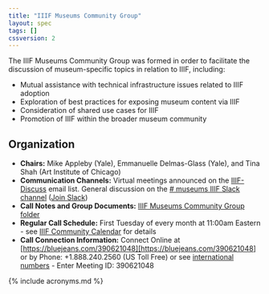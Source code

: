 ```yaml
---
title: "IIIF Museums Community Group"
layout: spec
tags: []
cssversion: 2
---
```


The IIIF Museums Community Group was formed in order to facilitate the discussion of museum-specific topics in relation to IIIF, including:

  * Mutual assistance with technical infrastructure issues related to IIIF adoption
  * Exploration of best practices for exposing museum content via IIIF
  * Consideration of shared use cases for IIIF
  * Promotion of IIIF within the broader museum community

## Organization

  * **Chairs:** Mike Appleby (Yale), Emmanuelle Delmas-Glass (Yale), and Tina Shah (Art Institute of Chicago)
  * **Communication Channels:** Virtual meetings announced on the [IIIF-Discuss][iiif-discuss] email list. General discussion on the [# museums IIIF Slack channel][museums-slack] ([Join Slack][slack])
  * **Call Notes and Group Documents:** [IIIF Museums Community Group folder][museums-folder]
  * **Regular Call Schedule:** First Tuesday of every month at 11:00am Eastern - see [IIIF Community Calendar][iiif-calendar] for details
  * **Call Connection Information:** Connect Online at [https://bluejeans.com/390621048][https://bluejeans.com/390621048] or by Phone: +1.888.240.2560 (US Toll Free) or see [international numbers][international-bluejeans] - Enter Meeting ID: 390621048

  [iiif-discuss]: https://groups.google.com/forum/#!forum/iiif-discuss "IIIF-Discuss Forum"
  [museums-slack]: https://iiif.slack.com/messages/museums/details/
  [museums-folder]:https://drive.google.com/drive/folders/0B9EeoRu2zWerLXhfMm9abGFxbTg?usp=sharing
  [slack]: http://bit.ly/iiif-slack
  [https://bluejeans.com/390621048]: https://bluejeans.com/390621048
  [iiif-calendar]: http://iiif.io/community/groups/
  [international-bluejeans]: https://bluejeans.com/numbers?ll=en

{% include acronyms.md %}
